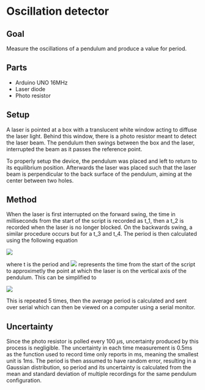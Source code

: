 # Oscillation detector
## Goal
Measure the oscillations of a pendulum and produce a value for period.
## Parts
- Arduino UNO 16MHz
- Laser diode
- Photo resistor
## Setup
A laser is pointed at a box with a translucent white window acting to diffuse the laser light. Behind this window, there is a photo resistor meant to detect the laser beam. The pendulum then swings between the box and the laser, interrupted the beam as it passes the reference point. 

To properly setup the device, the pendulum was placed and left to return to its equilibrium position. Afterwards the laser was placed such that the laser beam is perpendicular to the back surface of the pendulum, aiming at the center between two holes.

## Method
When the laser is first interrupted on the forward swing, the time in milliseconds from the start of the script is recorded as t_1, then a t_2 is recorded when the laser is no longer blocked. On the backwards swing, a similar procedure occurs but for a t_3 and t_4. The period is then calculated using the following equation

<img src="https://latex.codecogs.com/svg.latex?t%20%3D%202%28%28t_3%20&plus;%20%5Cfrac%7Bt_4-t_3%7D%7B2%7D%29-%28t_1%20&plus;%20%5Cfrac%7Bt_2-t_1%7D%7B2%7D%29%29" />

where t is the period and <img src="https://latex.codecogs.com/svg.latex?t_n%20&plus;%20%5Cfrac%7Bt_%7Bn&plus;1%7D-t_n%7D%7B2%7D"/> represents the time from the start of the script to approximetly the point at which the laser is on the vertical axis of the pendulum. This can be simplified to

<img src="https://latex.codecogs.com/svg.latex?t%3D%28t_3&plus;t_4%29-%28t_1&plus;t_2%29"/>

This is repeated 5 times, then the average period is calculated and sent over serial which can then be viewed on a computer using a serial monitor.
## Uncertainty
Since the photo resistor is polled every 100 $\mu\text{s}$, uncertainty produced by this process is negligible. The uncertainty in each time measurement is 0.5ms as the function used to record time only reports in ms, meaning the smallest unit is 1ms. The period is then assumed to have random error, resulting in a Gaussian distribution, so period and its uncertainty is calculated from the mean and standard deviation of multiple recordings for the same pendulum configuration.
